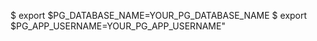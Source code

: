 <!-- post: database-backups_postgresql -->


$ export $PG_DATABASE_NAME=YOUR_PG_DATABASE_NAME
$ export $PG_APP_USERNAME=YOUR_PG_APP_USERNAME"

